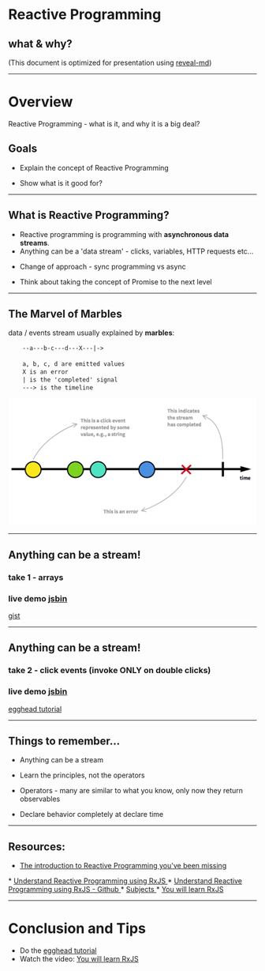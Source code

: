 # Reactive Programming
## what & why?

(This document is optimized for presentation using [reveal-md](https://github.com/webpro/reveal-md))

---

# Overview
Reactive Programming - what is it, and why it is a big deal?

## Goals
<!-- .element: class="fragment" -->
* Explain the concept of Reactive Programming
<!-- .element: class="fragment" -->
* Show what is it good for?
<!-- .element: class="fragment" -->

---

## What is Reactive Programming?
* Reactive programming is programming with __asynchronous data streams__.
* Anything can be a 'data stream' - clicks, variables, HTTP requests etc...
<!-- .element: class="fragment" -->
* Change of approach - sync programming vs async
<!-- .element: class="fragment" -->
* Think about taking the concept of Promise to the next level
<!-- .element: class="fragment" -->

---

## The Marvel of Marbles
data / events stream usually explained by __marbles__:

```
    --a---b-c---d---X---|->
    
    a, b, c, d are emitted values
    X is an error
    | is the 'completed' signal
    ---> is the timeline
```
<!-- .element: class="fragment" -->
<div>
    <a href="https://gist.github.com/staltz/868e7e9bc2a7b8c1f754" target="_blank">
        <img src="./marbles_events.png">
    </a>
</div>
<!-- .element: class="fragment" -->


---

## Anything can be a stream! 
### take 1 - arrays
### live demo [jsbin](https://jsbin.com/fudatiz/7/edit?js,console)
[gist](https://gist.github.com/yuvalbl/c2019597dbc55788e4762dfdbfa7e068)


---


## Anything can be a stream! 

### take 2 - click events (invoke ONLY on double clicks)
### live demo [jsbin](https://plnkr.co/edit/?p=preview)
[egghead tutorial](https://egghead.io/lessons/rxjs-use-an-event-stream-of-double-clicks-in-rxjs)


---

## Things to remember...
* Anything can be a stream
<!-- .element: class="fragment" -->
* Learn the principles, not the operators
<!-- .element: class="fragment" -->
* Operators - many are similar to what you know, only now they return observables
<!-- .element: class="fragment" -->
* Declare behavior completely at declare time
<!-- .element: class="fragment" -->


---


## Resources:

* <a href="https://gist.github.com/staltz/868e7e9bc2a7b8c1f754" target="_blank">
    The introduction to Reactive Programming you've been missing
</a>
* <a href="https://egghead.io/lessons/rxjs-understand-reactive-programming-using-rxjs" target="_blank">
    Understand Reactive Programming using RxJS
</a>
* <a href="https://github.com/eggheadio-projects/introduction-to-reactive-programming" target="_blank">
    Understand Reactive Programming using RxJS - Github
</a>
* <a href="http://reactivex.io/documentation/subject.html" target="_blank">
    Subjects
</a>
* <a href="https://www.youtube.com/watch?v=uQ1zhJHclvs" target="_blank">
    You will learn RxJS
</a>

---

# Conclusion and Tips
* Do the [egghead tutorial](https://egghead.io/lessons/rxjs-use-an-event-stream-of-double-clicks-in-rxjs)
* Watch the video: [You will learn RxJS](https://www.youtube.com/watch?v=uQ1zhJHclvs)
